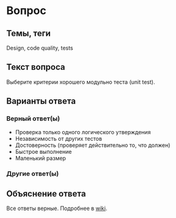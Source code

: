 # Вопрос

## Темы, теги

Design, code quality, tests

## Текст вопроса

Выберите критерии хорошего модульно теста (unit test).

## Варианты ответа

### Верный ответ(ы)

* Проверка только одного логического утверждения
* Независимость от других тестов
* Достоверность (проверяет действительно то, что должен)
* Быстрое выполнение
* Маленький размер

### Другие ответ(ы)


## Объяснение ответа

Все ответы верные. Подробнее в [wiki](https://technical-excellence.ru/wiki/UnitTest).
